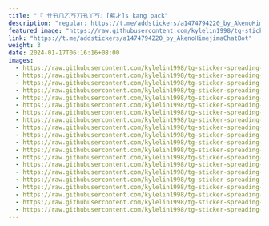 ```yaml
---
title: "『 卄卂𠘨乙丂刀卂丫丂』[藍才]s kang pack"
description: "regular: https://t.me/addstickers/a1474794220_by_AkenoHimejimaChatBot"
featured_image: "https://raw.githubusercontent.com/kylelin1998/tg-sticker-spreading-worldwide-images/main/img/494c0093-4897-4429-807b-f03453af1a2b.jpg"
link: "https://t.me/addstickers/a1474794220_by_AkenoHimejimaChatBot"
weight: 3
date: 2024-01-17T06:16:16+08:00
images:
  - https://raw.githubusercontent.com/kylelin1998/tg-sticker-spreading-worldwide-images/main/img/494c0093-4897-4429-807b-f03453af1a2b.jpg
  - https://raw.githubusercontent.com/kylelin1998/tg-sticker-spreading-worldwide-images/main/img/e4c68427-dc8b-4bcc-a728-fd073d174df6.jpg
  - https://raw.githubusercontent.com/kylelin1998/tg-sticker-spreading-worldwide-images/main/img/04e95a2d-865a-4d36-a1f3-a9fe104be412.jpg
  - https://raw.githubusercontent.com/kylelin1998/tg-sticker-spreading-worldwide-images/main/img/169eaa37-b10e-4e0f-9ff5-5693224b32a8.jpg
  - https://raw.githubusercontent.com/kylelin1998/tg-sticker-spreading-worldwide-images/main/img/b179fa66-469c-4d9e-92ed-d737772cb5d0.jpg
  - https://raw.githubusercontent.com/kylelin1998/tg-sticker-spreading-worldwide-images/main/img/d74b883a-ded0-424d-a749-98cdd4d7a2e2.jpg
  - https://raw.githubusercontent.com/kylelin1998/tg-sticker-spreading-worldwide-images/main/img/a3b67da5-41cd-46a5-9e29-085d000755da.jpg
  - https://raw.githubusercontent.com/kylelin1998/tg-sticker-spreading-worldwide-images/main/img/805c9444-388d-4133-9ba6-a6a64d7fa9e9.jpg
  - https://raw.githubusercontent.com/kylelin1998/tg-sticker-spreading-worldwide-images/main/img/37cd0e91-56ab-4e49-b74c-792ee5351e29.jpg
  - https://raw.githubusercontent.com/kylelin1998/tg-sticker-spreading-worldwide-images/main/img/c1f3e759-f8f3-4bb2-b7e0-b881aab418a7.jpg
  - https://raw.githubusercontent.com/kylelin1998/tg-sticker-spreading-worldwide-images/main/img/bb970f28-f62d-4204-bd8f-6f0a872e2960.jpg
  - https://raw.githubusercontent.com/kylelin1998/tg-sticker-spreading-worldwide-images/main/img/e031ef91-e288-445c-af15-ac511c3347ad.jpg
  - https://raw.githubusercontent.com/kylelin1998/tg-sticker-spreading-worldwide-images/main/img/da1f5b13-ba92-4451-9997-aa09c39d9bb7.jpg
  - https://raw.githubusercontent.com/kylelin1998/tg-sticker-spreading-worldwide-images/main/img/b7f52628-de40-437e-b8fe-ebbb8fc2b1d6.jpg
  - https://raw.githubusercontent.com/kylelin1998/tg-sticker-spreading-worldwide-images/main/img/4de1a5e6-954d-4429-aa00-4a072772af6c.jpg
  - https://raw.githubusercontent.com/kylelin1998/tg-sticker-spreading-worldwide-images/main/img/8b5a1bf9-e000-4018-b069-050fabca30ae.jpg
  - https://raw.githubusercontent.com/kylelin1998/tg-sticker-spreading-worldwide-images/main/img/a9c0e408-5b47-47b8-b816-58db005f6ba3.jpg
  - https://raw.githubusercontent.com/kylelin1998/tg-sticker-spreading-worldwide-images/main/img/41abfe4e-340b-4d60-b49b-b769e9cbdb07.jpg
  - https://raw.githubusercontent.com/kylelin1998/tg-sticker-spreading-worldwide-images/main/img/c17e6d4a-2a8d-4acb-af99-a5a501b4fb64.jpg
  - https://raw.githubusercontent.com/kylelin1998/tg-sticker-spreading-worldwide-images/main/img/967034ba-853b-4492-9b27-ab1da2f437e7.jpg
---
```

